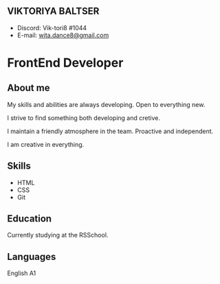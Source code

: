 ## VIKTORIYA BALTSER
 * Discord: Vik-tori8 #1044
 * E-mail: wita.dance8@gmail.com

# FrontEnd Developer
## About me
My skills and abilities are always developing. Open to everything new.

I strive to find something both developing and cretive.

I maintain a friendly atmosphere in the team. Proactive and independent. 

I am creative in everything.

## Skills
 * HTML
 * CSS
 * Git

## Education
 Currently studying at the RSSchool.

## Languages 
English A1 
